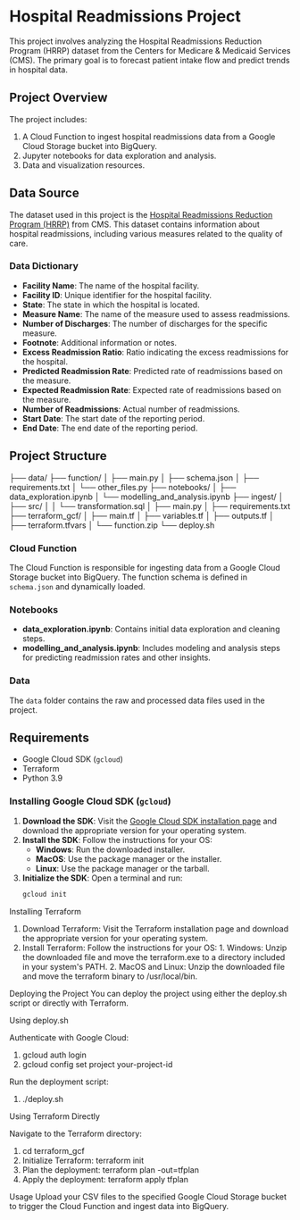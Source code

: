 # Hospital Readmissions Project

This project involves analyzing the Hospital Readmissions Reduction Program (HRRP) dataset from the Centers for Medicare & Medicaid Services (CMS). The primary goal is to forecast patient intake flow and predict trends in hospital data.

## Project Overview

The project includes:
1. A Cloud Function to ingest hospital readmissions data from a Google Cloud Storage bucket into BigQuery.
2. Jupyter notebooks for data exploration and analysis.
3. Data and visualization resources.

## Data Source

The dataset used in this project is the [Hospital Readmissions Reduction Program (HRRP)](https://data.cms.gov/provider-data/dataset/9n3s-kdb3#data-dictionary) from CMS. This dataset contains information about hospital readmissions, including various measures related to the quality of care.

### Data Dictionary

- **Facility Name**: The name of the hospital facility.
- **Facility ID**: Unique identifier for the hospital facility.
- **State**: The state in which the hospital is located.
- **Measure Name**: The name of the measure used to assess readmissions.
- **Number of Discharges**: The number of discharges for the specific measure.
- **Footnote**: Additional information or notes.
- **Excess Readmission Ratio**: Ratio indicating the excess readmissions for the hospital.
- **Predicted Readmission Rate**: Predicted rate of readmissions based on the measure.
- **Expected Readmission Rate**: Expected rate of readmissions based on the measure.
- **Number of Readmissions**: Actual number of readmissions.
- **Start Date**: The start date of the reporting period.
- **End Date**: The end date of the reporting period.

## Project Structure
├── data/
├── function/
│ ├── main.py
│ ├── schema.json
│ ├── requirements.txt
│ └── other_files.py
├── notebooks/
│ ├── data_exploration.ipynb
│ └── modelling_and_analysis.ipynb
├── ingest/
│ ├── src/
│ │ └── transformation.sql
│ ├── main.py
│ ├── requirements.txt
├── terraform_gcf/
│ ├── main.tf
│ ├── variables.tf
│ ├── outputs.tf
│ ├── terraform.tfvars
│ └── function.zip
└── deploy.sh


### Cloud Function

The Cloud Function is responsible for ingesting data from a Google Cloud Storage bucket into BigQuery. The function schema is defined in `schema.json` and dynamically loaded.

### Notebooks

- **data_exploration.ipynb**: Contains initial data exploration and cleaning steps.
- **modelling_and_analysis.ipynb**: Includes modeling and analysis steps for predicting readmission rates and other insights.

### Data

The `data` folder contains the raw and processed data files used in the project.


## Requirements

- Google Cloud SDK (`gcloud`)
- Terraform
- Python 3.9

### Installing Google Cloud SDK (`gcloud`)

1. **Download the SDK**: Visit the [Google Cloud SDK installation page](https://cloud.google.com/sdk/docs/install) and download the appropriate version for your operating system.
2. **Install the SDK**: Follow the instructions for your OS:
   - **Windows**: Run the downloaded installer.
   - **MacOS**: Use the package manager or the installer.
   - **Linux**: Use the package manager or the tarball.
3. **Initialize the SDK**: Open a terminal and run:
   ```bash
   gcloud init

Installing Terraform

 1. Download Terraform: Visit the Terraform installation page and download the appropriate version for your operating system.
 2. Install Terraform: Follow the instructions for your OS:
        1. Windows: Unzip the downloaded file and move the terraform.exe to a directory included in your system's PATH.
        2. MacOS and Linux: Unzip the downloaded file and move the terraform binary to /usr/local/bin.

Deploying the Project
You can deploy the project using either the deploy.sh script or directly with Terraform.

Using deploy.sh

Authenticate with Google Cloud:

 1. gcloud auth login
 2. gcloud config set project your-project-id

Run the deployment script:
 1. ./deploy.sh

Using Terraform Directly

Navigate to the Terraform directory:

 1. cd terraform_gcf
 2. Initialize Terraform:
    terraform init
 3. Plan the deployment:
    terraform plan -out=tfplan
 4. Apply the deployment:
    terraform apply tfplan

Usage
Upload your CSV files to the specified Google Cloud Storage bucket to trigger the Cloud Function and ingest data into BigQuery.






